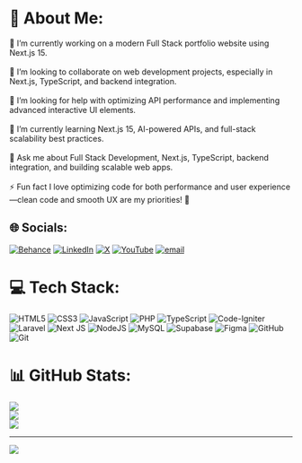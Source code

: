 # 💫 About Me:
🔭 I’m currently working on a modern Full Stack portfolio website using Next.js 15.<br><br>👯 I’m looking to collaborate on web development projects, especially in Next.js, TypeScript, and backend integration.<br><br>🤝 I’m looking for help with optimizing API performance and implementing advanced interactive UI elements.<br><br>🌱 I’m currently learning Next.js 15, AI-powered APIs, and full-stack scalability best practices.<br><br>💬 Ask me about Full Stack Development, Next.js, TypeScript, backend integration, and building scalable web apps.<br><br>⚡ Fun fact I love optimizing code for both performance and user experience—clean code and smooth UX are my priorities! 🚀


## 🌐 Socials:
[![Behance](https://img.shields.io/badge/Behance-1769ff?logo=behance&logoColor=white)](https://behance.net/https://www.behance.net/dikaafifin) [![LinkedIn](https://img.shields.io/badge/LinkedIn-%230077B5.svg?logo=linkedin&logoColor=white)](https://linkedin.com/in/https://www.linkedin.com/in/dika-afif-indrawan-139938289/) [![X](https://img.shields.io/badge/X-black.svg?logo=X&logoColor=white)](https://x.com/https://x.com/fylqtt) [![YouTube](https://img.shields.io/badge/YouTube-%23FF0000.svg?logo=YouTube&logoColor=white)](https://youtube.com/@https://www.youtube.com/@dikzzy1) [![email](https://img.shields.io/badge/Email-D14836?logo=gmail&logoColor=white)](mailto:dikaindrawan35@gmail.com) 

# 💻 Tech Stack:
![HTML5](https://img.shields.io/badge/html5-%23E34F26.svg?style=for-the-badge&logo=html5&logoColor=white) ![CSS3](https://img.shields.io/badge/css3-%231572B6.svg?style=for-the-badge&logo=css3&logoColor=white) ![JavaScript](https://img.shields.io/badge/javascript-%23323330.svg?style=for-the-badge&logo=javascript&logoColor=%23F7DF1E) ![PHP](https://img.shields.io/badge/php-%23777BB4.svg?style=for-the-badge&logo=php&logoColor=white) ![TypeScript](https://img.shields.io/badge/typescript-%23007ACC.svg?style=for-the-badge&logo=typescript&logoColor=white) ![Code-Igniter](https://img.shields.io/badge/CodeIgniter-%23EF4223.svg?style=for-the-badge&logo=codeIgniter&logoColor=white) ![Laravel](https://img.shields.io/badge/laravel-%23FF2D20.svg?style=for-the-badge&logo=laravel&logoColor=white) ![Next JS](https://img.shields.io/badge/Next-black?style=for-the-badge&logo=next.js&logoColor=white) ![NodeJS](https://img.shields.io/badge/node.js-6DA55F?style=for-the-badge&logo=node.js&logoColor=white) ![MySQL](https://img.shields.io/badge/mysql-4479A1.svg?style=for-the-badge&logo=mysql&logoColor=white) ![Supabase](https://img.shields.io/badge/Supabase-3ECF8E?style=for-the-badge&logo=supabase&logoColor=white) ![Figma](https://img.shields.io/badge/figma-%23F24E1E.svg?style=for-the-badge&logo=figma&logoColor=white) ![GitHub](https://img.shields.io/badge/github-%23121011.svg?style=for-the-badge&logo=github&logoColor=white) ![Git](https://img.shields.io/badge/git-%23F05033.svg?style=for-the-badge&logo=git&logoColor=white)
# 📊 GitHub Stats:
![](https://github-readme-stats.vercel.app/api?username=Dikaaff&theme=dark&hide_border=false&include_all_commits=true&count_private=false)<br/>
![](https://github-readme-streak-stats.herokuapp.com/?user=Dikaaff&theme=dark&hide_border=false)<br/>
![](https://github-readme-stats.vercel.app/api/top-langs/?username=Dikaaff&theme=dark&hide_border=false&include_all_commits=true&count_private=false&layout=compact)

---
[![](https://visitcount.itsvg.in/api?id=Dikaaff&icon=0&color=0)](https://visitcount.itsvg.in)

<!-- Proudly created with GPRM ( https://gprm.itsvg.in ) -->
